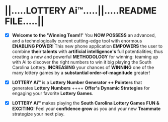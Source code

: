 # ||.....LOTTERY Ai™️.....||.....README FILE.....||

-   [x] **Welcome to the 'Winning Team!!'** You **NOW POSSESS** an advanced, and a technologically current cutting-edge tool with enormous **ENABLING POWER**! This new phone application **EMPOWERS** the user to combine **their talents** with **artificial intelligence's** full potentialities; thus creating a new and powerful **METHODOLOGY** for winning: teaming up with Ai to discover the right numbers to win it big playing the South Carolina Lottery. **INCREASING** your chances of **WINNING** one of the many lottery games by a **substantial order-of-magnitude** greater!

-   [x] **LOTTERY Ai™️** is a **Lottery Number Generator ++ Pointers** that generates **Lottery Numbers** ++++ **Offer's Dynamic Strategies** for engaging your favorite **Lottery Games**.

-   [x] **LOTTERY Ai™️** makes playing the **South Carolina Lottery Games** **FUN & EXCITING**! Feel your **confidence grow** as you and your new **Teammate** strategize your next play.

##
